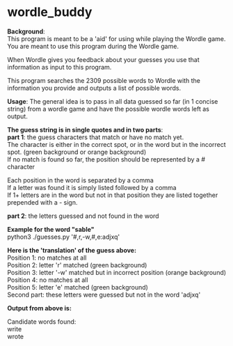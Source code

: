 # wordle_buddy

**Background**:  
This program is meant to be a 'aid' for using while playing the Wordle game.  You are meant to use this program during the Wordle game.  

When Wordle gives you feedback about your guesses you use that information as input to this program.  

This program searches the 2309 possible words to Wordle with the information you provide and outputs a list of possible words.

**Usage**:
The general idea is to pass in all data guessed so far (in 1 concise string) from a wordle game and have the possible wordle words left as output.  

**The guess string is in single quotes and in two parts**:  
**part 1**: the guess characters that match or have no match yet.    
The character is either in the correct spot, or in the word but in the incorrect spot. (green background or orange background)  
If no match is found so far, the position should be represented by a # character  

Each position in the word is separated by a comma  
If a letter was found it is simply listed followed by a comma  
If 1+ letters are in the word but not in that position they are listed together prepended with a - sign.  

**part 2**: the letters guessed and not found in the word  

**Example for the word "sable"**  
python3 ./guesses.py '#,r,-w,#,e:adjxq'

**Here is the 'translation' of the guess above:**    
Position 1: no matches at all  
Position 2: letter 'r' matched (green background)  
Position 3: letter '-w' matched but in incorrect position (orange background)  
Position 4: no matches at all    
Position 5: letter 'e' matched (green background)   
Second part: these letters were guessed but not in the word 'adjxq'  

**Output from above is:**  

Candidate words found:  
write  
wrote  
